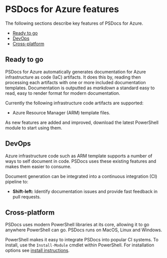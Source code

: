 # PSDocs for Azure features

The following sections describe key features of PSDocs for Azure.

- [Ready to go](#ready-to-go)
- [DevOps](#devops)
- [Cross-platform](#cross-platform)

## Ready to go

PSDocs for Azure automatically generates documentation for Azure infrastructure as code (IaC) artifacts.
It does this by, reading then processing each artifacts with one or more included documentation templates.
Documentation is outputted as _markdown_ a standard easy to read, easy to render format for modern documentation.

Currently the following infrastructure code artifacts are supported:

- Azure Resource Manager (ARM) template files.

As new features are added and improved, download the latest PowerShell module to start using them.

## DevOps

Azure infrastructure code such as ARM template supports a number of ways to self document in code.
PSDocs uses these existing features and makes them easier to consume.

Document generation can be integrated into a continuous integration (CI) pipeline to:

- **Shift-left:** Identify documentation issues and provide fast feedback in pull requests.

## Cross-platform

PSDocs uses modern PowerShell libraries at its core, allowing it to go anywhere PowerShell can go.
PSDocs runs on MacOS, Linux and Windows.

PowerShell makes it easy to integrate PSDocs into popular CI systems.
To install, use the `Install-Module` cmdlet within PowerShell.
For installation options see [install instructions](install-instructions.md).
